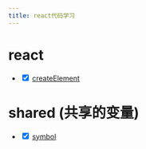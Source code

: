 ```yaml
---
title: react代码学习
---
```

# react
- <input type="checkbox" checked > [createElement](/react)
# shared (共享的变量)
- <input type="checkbox" checked > [symbol](/react)